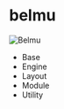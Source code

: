 # belmu
![Belmu](http://cdn.rawgit.com/johnmakoto/belmu/master/img/belmu.svg "Belmu")
- Base
- Engine
- Layout
- Module
- Utility
